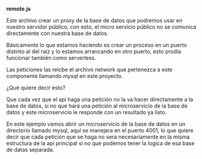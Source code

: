 **remote.js**



Este archivo crear un proxy de la base de datos que podremos usar en nuestro servidor público, con esto, el micro servicio público no se comunica directamente con nuestra base de datos.

Básicamente lo que estamos haciendo es crear un proceso en un puerto distinto al del raíz y lo estamos arrancando en otro puerto, esto prodia funcionar también como serverless.

Las peticiones las reicbe el archivo network que pertenezca a este componente llamando *mysql* en este proyecto. 

¿Qué quiere decir esto?

Que cada vez que el api haga una petición no la va hacer directamente a la base de datos, si no que hará una petición al microservicio de la base de datos y este microservicio le responde con un resultado ya listo.

En este ejemplo vamos abrir un microservicio de la base de datos en un directorio llamado mysql, aquí se manejara en el puerto 4001, lo que quiere decir que cada petición que se haga no sera necesariamente en la misma estructura de la api principal si no que podemos tener la logica de esa base de datas separada.



